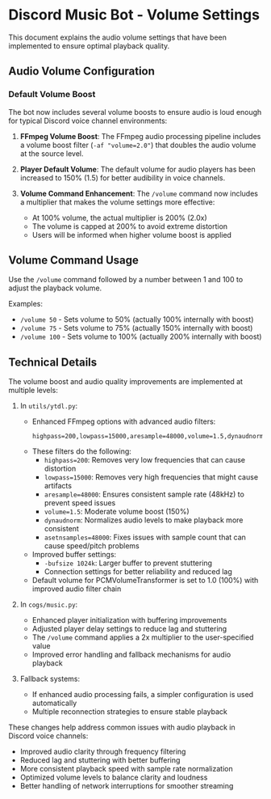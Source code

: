 # Discord Music Bot - Volume Settings

This document explains the audio volume settings that have been implemented to ensure optimal playback quality.

## Audio Volume Configuration

### Default Volume Boost

The bot now includes several volume boosts to ensure audio is loud enough for typical Discord voice channel environments:

1. **FFmpeg Volume Boost**: The FFmpeg audio processing pipeline includes a volume boost filter (`-af "volume=2.0"`) that doubles the audio volume at the source level.

2. **Player Default Volume**: The default volume for audio players has been increased to 150% (1.5) for better audibility in voice channels.

3. **Volume Command Enhancement**: The `/volume` command now includes a multiplier that makes the volume settings more effective:
   - At 100% volume, the actual multiplier is 200% (2.0x)
   - The volume is capped at 200% to avoid extreme distortion
   - Users will be informed when higher volume boost is applied

## Volume Command Usage

Use the `/volume` command followed by a number between 1 and 100 to adjust the playback volume.

Examples:
- `/volume 50` - Sets volume to 50% (actually 100% internally with boost)
- `/volume 75` - Sets volume to 75% (actually 150% internally with boost)
- `/volume 100` - Sets volume to 100% (actually 200% internally with boost)

## Technical Details

The volume boost and audio quality improvements are implemented at multiple levels:

1. In `utils/ytdl.py`:
   - Enhanced FFmpeg options with advanced audio filters:
     ```
     highpass=200,lowpass=15000,aresample=48000,volume=1.5,dynaudnorm,asetnsamples=48000
     ```
   - These filters do the following:
     - `highpass=200`: Removes very low frequencies that can cause distortion
     - `lowpass=15000`: Removes very high frequencies that might cause artifacts
     - `aresample=48000`: Ensures consistent sample rate (48kHz) to prevent speed issues
     - `volume=1.5`: Moderate volume boost (150%)
     - `dynaudnorm`: Normalizes audio levels to make playback more consistent
     - `asetnsamples=48000`: Fixes issues with sample count that can cause speed/pitch problems
   - Improved buffer settings:
     - `-bufsize 1024k`: Larger buffer to prevent stuttering
     - Connection settings for better reliability and reduced lag
   - Default volume for PCMVolumeTransformer is set to 1.0 (100%) with improved audio filter chain

2. In `cogs/music.py`:
   - Enhanced player initialization with buffering improvements
   - Adjusted player delay settings to reduce lag and stuttering
   - The `/volume` command applies a 2x multiplier to the user-specified value
   - Improved error handling and fallback mechanisms for audio playback

3. Fallback systems:
   - If enhanced audio processing fails, a simpler configuration is used automatically
   - Multiple reconnection strategies to ensure stable playback

These changes help address common issues with audio playback in Discord voice channels:
- Improved audio clarity through frequency filtering
- Reduced lag and stuttering with better buffering
- More consistent playback speed with sample rate normalization
- Optimized volume levels to balance clarity and loudness
- Better handling of network interruptions for smoother streaming
